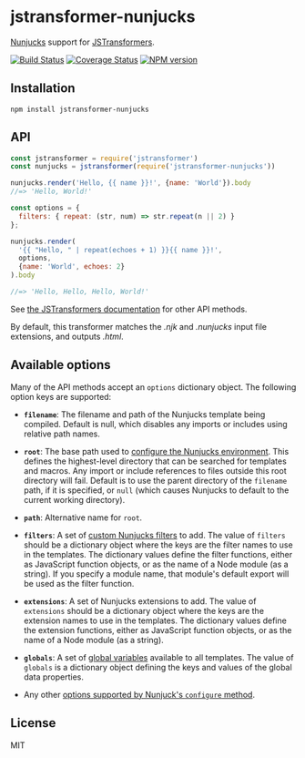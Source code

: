 # jstransformer-nunjucks

[Nunjucks](http://mozilla.github.io/nunjucks/) support for [JSTransformers](http://github.com/jstransformers).

[![Build Status][ci-badge]][ci-url]
[![Coverage Status](https://img.shields.io/codecov/c/github/jstransformers/jstransformer-nunjucks/master.svg)](https://codecov.io/gh/jstransformers/jstransformer-nunjucks)
[![NPM version](https://img.shields.io/npm/v/jstransformer-nunjucks.svg)](https://www.npmjs.org/package/jstransformer-nunjucks)

## Installation

    npm install jstransformer-nunjucks

## API

```js
const jstransformer = require('jstransformer')
const nunjucks = jstransformer(require('jstransformer-nunjucks'))

nunjucks.render('Hello, {{ name }}!', {name: 'World'}).body
//=> 'Hello, World!'

const options = {
  filters: { repeat: (str, num) => str.repeat(n || 2) }
};

nunjucks.render(
  '{{ "Hello, " | repeat(echoes + 1) }}{{ name }}!',
  options,
  {name: 'World', echoes: 2}
).body

//=> 'Hello, Hello, Hello, World!'
```

See [the JSTransformers documentation](https://github.com/jstransformers/jstransformer) for other API methods.

By default, this transformer matches the *.njk* and *.nunjucks* input file extensions, and outputs *.html*.

## Available options

Many of the API methods accept an `options` dictionary object. The following option keys are supported:

- **`filename`**: The filename and path of the Nunjucks template being compiled.
  Default is null, which disables any imports or includes using relative path names.

- **`root`**: The base path used to [configure the Nunjucks environment](https://mozilla.github.io/nunjucks/api#configure).
  This defines the highest-level directory that can be searched for templates and macros.
  Any import or include references to files outside this root directory will fail.
  Default is to use the parent directory of the `filename` path, if it is specified,
  or `null` (which causes Nunjucks to default to the current working directory).

- **`path`**: Alternative name for `root`.

- **`filters`**: A set of [custom Nunjucks filters](https://mozilla.github.io/nunjucks/api#custom-filters) to add.
  The value of `filters` should be a dictionary object where the keys are the filter names to use in the templates.
  The dictionary values define the filter functions, either as JavaScript function objects,
  or as the name of a Node module (as a string).
  If you specify a module name, that module's default export will be used as the filter function.

- **`extensions`**: A set of Nunjucks extensions to add.
  The value of `extensions` should be a dictionary object where the keys are the extension names to use in the templates.
  The dictionary values define the extension functions, either as JavaScript function objects,
  or as the name of a Node module (as a string).

- **`globals`**: A set of [global variables](https://mozilla.github.io/nunjucks/api#addglobal) available to all templates.
  The value of `globals` is a dictionary object defining the keys and values of the global data properties.

 - Any other [options supported by Nunjuck's `configure` method](https://mozilla.github.io/nunjucks/api#configure).


## License

MIT

[ci-badge]: https://github.com/jstransformers/jstransformer-nunjucks/actions/workflows/test.yml/badge.svg
[ci-url]: https://github.com/jstransformers/jstransformer-nunjucks/actions/workflows/test.yml
